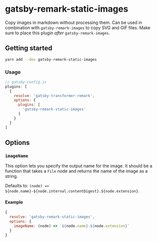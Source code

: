 # gatsby-remark-static-images

Copy images in markdown without processing them. Can be used in combination with `gatsby-remark-images` to copy SVG and GIF files. Make sure to place this plugin _after_ `gatsby-remark-images`.

## Getting started

```bash
yarn add --dev gatsby-remark-static-images
```

### Usage

```js
// gatsby-config.js
plugins: [
  {
    resolve: 'gatsby-transformer-remark',
    options: {
      plugins: [
        'gatsby-remark-static-images'
      ]
    }
  }
]
```

## Options

### `imageName`

This option lets you specify the output name for the image. It should be a function that takes a `File` node and returns the name of the image as a string.

Defaults to: `(node) => ${node.name}-${node.internal.contentDigest}.${node.extension}`.

#### Example

```js
{
  resolve: 'gatsby-remark-static-images',
  options: {
    imageName: (node) => `${node.name}.${node.extension}`
  }
}
```
